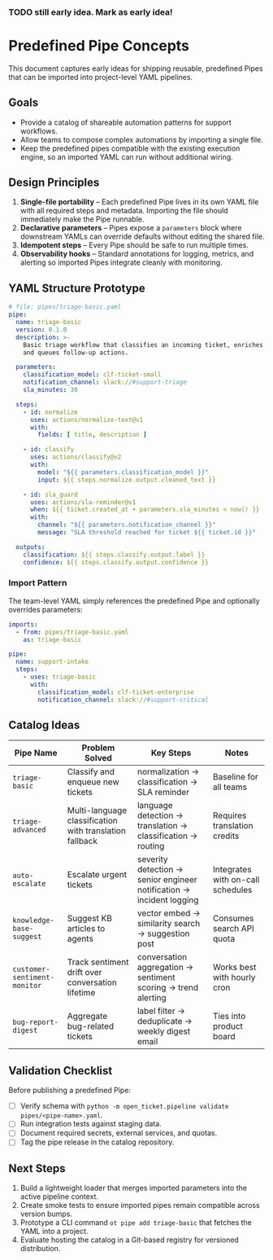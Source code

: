 ### TODO still early idea. Mark as early idea!

# Predefined Pipe Concepts

This document captures early ideas for shipping reusable, predefined Pipes that can be imported into project-level YAML
pipelines.

## Goals

- Provide a catalog of shareable automation patterns for support workflows.
- Allow teams to compose complex automations by importing a single file.
- Keep the predefined pipes compatible with the existing execution engine, so an imported YAML can run without
  additional wiring.

## Design Principles

1. **Single-file portability** – Each predefined Pipe lives in its own YAML file with all required steps and metadata.
   Importing the file should immediately make the Pipe runnable.
2. **Declarative parameters** – Pipes expose a `parameters` block where downstream YAMLs can override defaults without
   editing the shared file.
3. **Idempotent steps** – Every Pipe should be safe to run multiple times.
4. **Observability hooks** – Standard annotations for logging, metrics, and alerting so imported Pipes integrate cleanly
   with monitoring.

## YAML Structure Prototype

```yaml
# file: pipes/triage-basic.yaml
pipe:
  name: triage-basic
  version: 0.1.0
  description: >-
    Basic triage workflow that classifies an incoming ticket, enriches context,
    and queues follow-up actions.

  parameters:
    classification_model: clf-ticket-small
    notification_channel: slack://#support-triage
    sla_minutes: 30

  steps:
    - id: normalize
      uses: actions/normalize-text@v1
      with:
        fields: [ title, description ]

    - id: classify
      uses: actions/classify@v2
      with:
        model: "${{ parameters.classification_model }}"
        input: ${{ steps.normalize.output.cleaned_text }}

    - id: sla_guard
      uses: actions/sla-reminder@v1
      when: ${{ ticket.created_at + parameters.sla_minutes < now() }}
      with:
        channel: "${{ parameters.notification_channel }}"
        message: "SLA threshold reached for ticket ${{ ticket.id }}"

  outputs:
    classification: ${{ steps.classify.output.label }}
    confidence: ${{ steps.classify.output.confidence }}
```

### Import Pattern

The team-level YAML simply references the predefined Pipe and optionally overrides parameters:

```yaml
imports:
  - from: pipes/triage-basic.yaml
    as: triage-basic

pipe:
  name: support-intake
  steps:
    - uses: triage-basic
      with:
        classification_model: clf-ticket-enterprise
        notification_channel: slack://#support-critical
```

## Catalog Ideas

| Pipe Name                    | Problem Solved                                          | Key Steps                                                            | Notes                             |
|------------------------------|---------------------------------------------------------|----------------------------------------------------------------------|-----------------------------------|
| `triage-basic`               | Classify and enqueue new tickets                        | normalization → classification → SLA reminder                        | Baseline for all teams            |
| `triage-advanced`            | Multi-language classification with translation fallback | language detection → translation → classification → routing          | Requires translation credits      |
| `auto-escalate`              | Escalate urgent tickets                                 | severity detection → senior engineer notification → incident logging | Integrates with on-call schedules |
| `knowledge-base-suggest`     | Suggest KB articles to agents                           | vector embed → similarity search → suggestion post                   | Consumes search API quota         |
| `customer-sentiment-monitor` | Track sentiment drift over conversation lifetime        | conversation aggregation → sentiment scoring → trend alerting        | Works best with hourly cron       |
| `bug-report-digest`          | Aggregate bug-related tickets                           | label filter → deduplicate → weekly digest email                     | Ties into product board           |

## Validation Checklist

Before publishing a predefined Pipe:

- [ ] Verify schema with `python -m open_ticket.pipeline validate pipes/<pipe-name>.yaml`.
- [ ] Run integration tests against staging data.
- [ ] Document required secrets, external services, and quotas.
- [ ] Tag the pipe release in the catalog repository.

## Next Steps

1. Build a lightweight loader that merges imported parameters into the active pipeline context.
2. Create smoke tests to ensure imported pipes remain compatible across version bumps.
3. Prototype a CLI command `ot pipe add triage-basic` that fetches the YAML into a project.
4. Evaluate hosting the catalog in a Git-based registry for versioned distribution.
